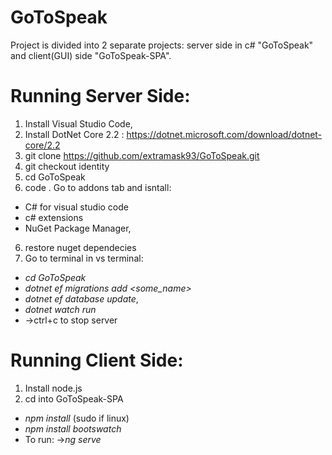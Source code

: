 # GoToSpeak
Project is divided into 2 separate projects: server side in c# "GoToSpeak" and client(GUI) side "GoToSpeak-SPA". 
# Running Server Side:
1. Install Visual Studio Code,
2. Install DotNet Core 2.2 : https://dotnet.microsoft.com/download/dotnet-core/2.2
2. git clone https://github.com/extramask93/GoToSpeak.git
3. git checkout identity
4. cd GoToSpeak
5. code .
Go to addons tab and isntall:
  * C# for visual studio code
  * c# extensions
  * NuGet Package Manager,
6. restore nuget dependecies
7. Go to terminal in vs terminal:
* *cd GoToSpeak*
* *dotnet ef migrations add <some_name>*
* *dotnet ef database update*,
* *dotnet watch run*
* ->ctrl+c to stop server
# Running Client Side:
1. Install node.js
3. cd into GoToSpeak-SPA
* *npm install* (sudo if linux)
* *npm install bootswatch*
* To run: ->*ng serve*
